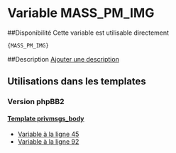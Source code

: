 # Variable MASS_PM_IMG

##Disponibilité
Cette variable est utilisable directement

```html
{MASS_PM_IMG}
```

##Description
[Ajouter une description](https://fa-tvars.appspot.com/var/MASS_PM_IMG)

## Utilisations dans les templates

### Version phpBB2

#### [Template privmsgs_body](subsilver/privmsgs_body.md#readme)
* [Variable &agrave; la ligne 45](../subsilver/privmsgs_body.tpl#L45)
* [Variable &agrave; la ligne 92](../subsilver/privmsgs_body.tpl#L92)